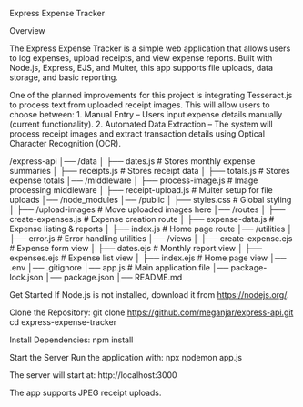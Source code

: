 Express Expense Tracker

Overview

The Express Expense Tracker is a simple web application that allows users to log expenses, upload receipts, and view expense reports. Built with Node.js, Express, EJS, and Multer, this app supports file uploads, data storage, and basic reporting.

One of the planned improvements for this project is integrating Tesseract.js to process text from uploaded receipt images. This will allow users to choose between:
	1.	Manual Entry – Users input expense details manually (current functionality).
	2.	Automated Data Extraction – The system will process receipt images and extract transaction details using Optical Character Recognition (OCR).

/express-api
│── /data
│   ├── dates.js           # Stores monthly expense summaries
│   ├── receipts.js        # Stores receipt data
│   ├── totals.js          # Stores expense totals
│── /middleware
│   ├── process-image.js   # Image processing middleware
│   ├── receipt-upload.js  # Multer setup for file uploads
│── /node_modules
│── /public
│   ├── styles.css         # Global styling
│   ├── /upload-images     # Move uploaded images here
│── /routes
│   ├── create-expenses.js # Expense creation route
│   ├── expense-data.js    # Expense listing & reports
│   ├── index.js           # Home page route
│── /utilities
│   ├── error.js           # Error handling utilities
│── /views
│   ├── create-expense.ejs  # Expense form view
│   ├── dates.ejs           # Monthly report view
│   ├── expenses.ejs        # Expense list view
│   ├── index.ejs           # Home page view
│── .env
│── .gitignore
│── app.js                  # Main application file
│── package-lock.json
│── package.json
│── README.md


Get Started
If Node.js is not installed, download it from https://nodejs.org/.

Clone the Repository:
git clone https://github.com/meganjar/express-api.git cd express-expense-tracker

Install Dependencies:
npm install

Start the Server
Run the application with:
npx nodemon app.js

The server will start at:
http://localhost:3000

The app supports JPEG receipt uploads.